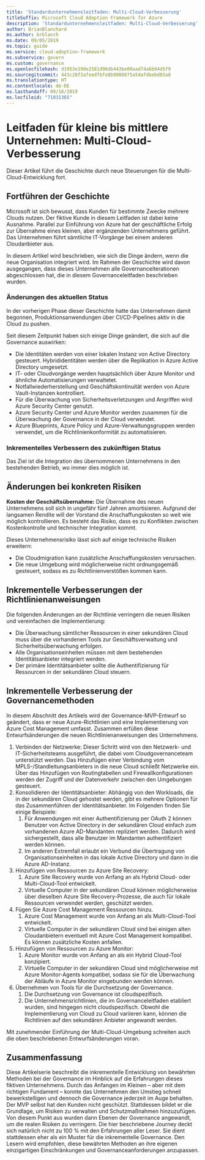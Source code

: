```yaml
---
title: 'Standardunternehmensleitfaden: Multi-Cloud-Verbesserung'
titleSuffix: Microsoft Cloud Adoption Framework for Azure
description: 'Standardunternehmensleitfaden: Multi-Cloud-Verbesserung'
author: BrianBlanchard
ms.author: brblanch
ms.date: 09/05/2019
ms.topic: guide
ms.service: cloud-adoption-framework
ms.subservice: govern
ms.custom: governance
ms.openlocfilehash: d1953e190e2581d96db443be00aad74a6b94d5f9
ms.sourcegitcommit: 443c28f3afeedfbfe8b9980875a54afdbebd83a8
ms.translationtype: HT
ms.contentlocale: de-DE
ms.lasthandoff: 09/16/2019
ms.locfileid: "71031365"
---
```

# <a name="small-to-medium-enterprise-guide-multicloud-improvement"></a>Leitfaden für kleine bis mittlere Unternehmen: Multi-Cloud-Verbesserung

Dieser Artikel führt die Geschichte durch neue Steuerungen für die Multi-Cloud-Entwicklung fort.

## <a name="advancing-the-narrative"></a>Fortführen der Geschichte

Microsoft ist sich bewusst, dass Kunden für bestimmte Zwecke mehrere Clouds nutzen. Der fiktive Kunde in diesem Leitfaden ist dabei keine Ausnahme. Parallel zur Einführung von Azure hat der geschäftliche Erfolg zur Übernahme eines kleinen, aber ergänzenden Unternehmens geführt. Das Unternehmen führt sämtliche IT-Vorgänge bei einem anderen Cloudanbieter aus.

In diesem Artikel wird beschrieben, wie sich die Dinge ändern, wenn die neue Organisation integriert wird. Im Rahmen der Geschichte wird davon ausgegangen, dass dieses Unternehmen alle Governanceiterationen abgeschlossen hat, die in diesem Governanceleitfaden beschrieben wurden.

### <a name="changes-in-the-current-state"></a>Änderungen des aktuellen Status

In der vorherigen Phase dieser Geschichte hatte das Unternehmen damit begonnen, Produktionsanwendungen über CI/CD-Pipelines aktiv in die Cloud zu pushen.

Seit diesem Zeitpunkt haben sich einige Dinge geändert, die sich auf die Governance auswirken:

- Die Identitäten werden von einer lokalen Instanz von Active Directory gesteuert. Hybrididentitäten werden über die Replikation in Azure Active Directory umgesetzt.
- IT- oder Cloudvorgänge werden hauptsächlich über Azure Monitor und ähnliche Automatisierungen verwaltetet.
- Notfallwiederherstellung und Geschäftskontinuität werden von Azure Vault-Instanzen kontrolliert.
- Für die Überwachung von Sicherheitsverletzungen und Angriffen wird Azure Security Center genutzt.
- Azure Security Center und Azure Monitor werden zusammen für die Überwachung der Governance in der Cloud verwendet.
- Azure Blueprints, Azure Policy und Azure-Verwaltungsgruppen werden verwendet, um die Richtlinienkonformität zu automatisieren.

### <a name="incrementally-improve-the-future-state"></a>Inkrementelles Verbessern des zukünftigen Status

Das Ziel ist die Integration des übernommenen Unternehmens in den bestehenden Betrieb, wo immer dies möglich ist.

## <a name="changes-in-tangible-risks"></a>Änderungen bei konkreten Risiken

**Kosten der Geschäftsübernahme:** Die Übernahme des neuen Unternehmens soll sich in ungefähr fünf Jahren amortisieren. Aufgrund der langsamen Rendite will der Vorstand die Anschaffungskosten so weit wie möglich kontrollieren. Es besteht das Risiko, dass es zu Konflikten zwischen Kostenkontrolle und technischer Integration kommt.

Dieses Unternehmensrisiko lässt sich auf einige technische Risiken erweitern:

- Die Cloudmigration kann zusätzliche Anschaffungskosten verursachen.
- Die neue Umgebung wird möglicherweise nicht ordnungsgemäß gesteuert, sodass es zu Richtlinienverstößen kommen kann.

## <a name="incremental-improvement-of-the-policy-statements"></a>Inkrementelle Verbesserungen der Richtlinienanweisungen

Die folgenden Änderungen an der Richtlinie verringern die neuen Risiken und vereinfachen die Implementierung:

- Die Überwachung sämtlicher Ressourcen in einer sekundären Cloud muss über die vorhandenen Tools zur Geschäftsverwaltung und Sicherheitsüberwachung erfolgen.
- Alle Organisationseinheiten müssen mit dem bestehenden Identitätsanbieter integriert werden.
- Der primäre Identitätsanbieter sollte die Authentifizierung für Ressourcen in der sekundären Cloud steuern.

## <a name="incremental-improvement-of-governance-practices"></a>Inkrementelle Verbesserung der Governancemethoden

In diesem Abschnitt des Artikels wird der Governance-MVP-Entwurf so geändert, dass er neue Azure-Richtlinien und eine Implementierung von Azure Cost Management umfasst. Zusammen erfüllen diese Entwurfsänderungen die neuen Richtlinienanweisungen des Unternehmens.

1. Verbinden der Netzwerke: Dieser Schritt wird von den Netzwerk- und IT-Sicherheitsteams ausgeführt, die dabei vom Cloudgovernanceteam unterstützt werden. Das Hinzufügen einer Verbindung vom MPLS-/Standleitungsanbieters in die neue Cloud schließt Netzwerke ein. Über das Hinzufügen von Routingtabellen und Firewallkonfigurationen werden der Zugriff und der Datenverkehr zwischen den Umgebungen gesteuert.
1. Konsolidieren der Identitätsanbieter: Abhängig von den Workloads, die in der sekundären Cloud gehostet werden, gibt es mehrere Optionen für das Zusammenführen der Identitätsanbieter. Im Folgenden finden Sie einige Beispiele:
    1. Für Anwendungen mit einer Authentifizierung per OAuth 2 können Benutzer von Active Directory in der sekundären Cloud einfach zum vorhandenen Azure AD-Mandanten repliziert werden. Dadurch wird sichergestellt, dass alle Benutzer im Mandanten authentifiziert werden können.
    1. Im anderen Extremfall erlaubt ein Verbund die Übertragung von Organisationseinheiten in das lokale Active Directory und dann in die Azure AD-Instanz.
1. Hinzufügen von Ressourcen zu Azure Site Recovery:
    1. Azure Site Recovery wurde von Anfang an als Hybrid Cloud- oder Multi-Cloud-Tool entwickelt.
    1. Virtuelle Computer in der sekundären Cloud können möglicherweise über dieselben Azure Site Recovery-Prozesse, die auch für lokale Ressourcen verwendet werden, geschützt werden.
1. Fügen Sie Azure Cost Management Ressourcen hinzu.
    1. Azure Cost Management wurde von Anfang an als Multi-Cloud-Tool entwickelt.
    1. Virtuelle Computer in der sekundären Cloud sind bei einigen alten Cloudanbietern eventuell mit Azure Cost Management kompatibel. Es können zusätzliche Kosten anfallen.
1. Hinzufügen von Ressourcen zu Azure Monitor:
    1. Azure Monitor wurde von Anfang an als ein Hybrid Cloud-Tool konzipiert.
    1. Virtuelle Computer in der sekundären Cloud sind möglicherweise mit Azure Monitor-Agents kompatibel, sodass sie für die Überwachung der Abläufe in Azure Monitor eingebunden werden können.
1. Übernehmen von Tools für die Durchsetzung der Governance.
    1. Die Durchsetzung von Governance ist cloudspezifisch.
    1. Die Unternehmensrichtlinien, die im Governanceleitfaden etabliert wurden, sind hingegen nicht cloudspezifisch. Obwohl die Implementierung von Cloud zu Cloud variieren kann, können die Richtlinien auf den sekundären Anbieter angewandt werden.

Mit zunehmender Einführung der Multi-Cloud-Umgebung schreiten auch die oben beschriebenen Entwurfsänderungen voran.

## <a name="conclusion"></a>Zusammenfassung

Diese Artikelserie beschreibt die inkrementelle Entwicklung von bewährten Methoden bei der Governance im Hinblick auf die Erfahrungen dieses fiktiven Unternehmens. Durch das Anfangen im Kleinen – aber mit dem richtigen Fundament – konnte das Unternehmen den Umstieg schnell bewerkstelligen und dennoch die Governance jederzeit im Auge behalten. Der MVP selbst hat den Kunden nicht geschützt. Stattdessen bildet er die Grundlage, um Risiken zu verwalten und Schutzmaßnahmen hinzuzufügen. Von diesem Punkt aus wurden dann Ebenen der Governance angewandt, um die realen Risiken zu verringern. Die hier beschriebene Journey deckt sich natürlich nicht zu 100 % mit den Erfahrungen aller Leser. Sie dient stattdessen eher als ein Muster für die inkrementelle Governance. Den Lesern wird empfohlen, diese bewährten Methoden an ihre eigenen einzigartigen Einschränkungen und Governanceanforderungen anzupassen.
